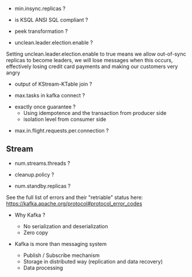 * min.insync.replicas ?

* is KSQL ANSI SQL compliant ?

* peek transformation ?

* unclean.leader.election.enable ?

Setting unclean.leader.election.enable to true means we allow out-of-sync replicas to become leaders, we will lose messages when this occurs, effectively losing credit card payments and making our customers very angry

* output of KStream-KTable join ?

* max.tasks in kafka connect ?

- exactly once guarantee ?
  - Using idempotence and the transaction from producer side
  - isolation level from consumer side
    
* max.in.flight.requests.per.connection ?

## Stream

* num.streams.threads ?

* cleanup.policy ?

* num.standby.replicas ?


See the full list of errors and their "retriable" status here: https://kafka.apache.org/protocol#protocol_error_codes


- Why Kafka ?
  - No serialization and deserialization 
  - Zero copy

- Kafka is more than messaging system 
  - Publish / Subscribe mechanism 
  - Storage in distributed way (replication and data recovery)
  - Data processing 